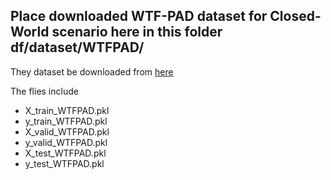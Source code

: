 ## Place downloaded WTF-PAD dataset for Closed-World scenario here in this folder df/dataset/WTFPAD/

They dataset be downloaded from [here](https://drive.google.com/drive/folders/187JjQ-Dz4g4zMBkOE4yo_rZcDkkT5zth)

The flies include
- X_train_WTFPAD.pkl
- y_train_WTFPAD.pkl
- X_valid_WTFPAD.pkl
- y_valid_WTFPAD.pkl
- X_test_WTFPAD.pkl
- y_test_WTFPAD.pkl
